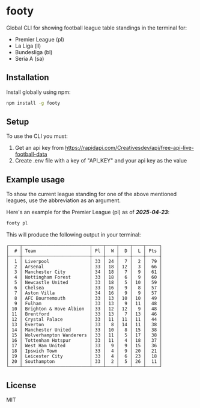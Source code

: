 # footy

Global CLI for showing football league table standings in the terminal for:

- Premier League (pl)
- La Liga (ll)
- Bundesliga (bl)
- Seria A (sa)

## Installation

Install globally using npm:

```sh
npm install -g footy
```

## Setup

To use the CLI you must:

1. Get an api key from https://rapidapi.com/Creativesdev/api/free-api-live-football-data
2. Create .env file with a key of "API_KEY" and your api key as the value

## Example usage

To show the current league standing for one of the above mentioned leagues, use the abbreviation as an argument.

Here's an example for the Premier League (pl) as of **_2025-04-23_**:

```sh
footy pl
```

This will produce the following output in your terminal:

```
┌────┬─────────────────────────┬────┬────┬────┬────┬─────┐
│  # │ Team                    │ Pl │  W │  D │  L │ Pts │
├────┼─────────────────────────┼────┼────┼────┼────┼─────┤
│  1 │ Liverpool               │ 33 │ 24 │  7 │  2 │  79 │
│  2 │ Arsenal                 │ 33 │ 18 │ 12 │  3 │  66 │
│  3 │ Manchester City         │ 34 │ 18 │  7 │  9 │  61 │
│  4 │ Nottingham Forest       │ 33 │ 18 │  6 │  9 │  60 │
│  5 │ Newcastle United        │ 33 │ 18 │  5 │ 10 │  59 │
│  6 │ Chelsea                 │ 33 │ 16 │  9 │  8 │  57 │
│  7 │ Aston Villa             │ 34 │ 16 │  9 │  9 │  57 │
│  8 │ AFC Bournemouth         │ 33 │ 13 │ 10 │ 10 │  49 │
│  9 │ Fulham                  │ 33 │ 13 │  9 │ 11 │  48 │
│ 10 │ Brighton & Hove Albion  │ 33 │ 12 │ 12 │  9 │  48 │
│ 11 │ Brentford               │ 33 │ 13 │  7 │ 13 │  46 │
│ 12 │ Crystal Palace          │ 33 │ 11 │ 11 │ 11 │  44 │
│ 13 │ Everton                 │ 33 │  8 │ 14 │ 11 │  38 │
│ 14 │ Manchester United       │ 33 │ 10 │  8 │ 15 │  38 │
│ 15 │ Wolverhampton Wanderers │ 33 │ 11 │  5 │ 17 │  38 │
│ 16 │ Tottenham Hotspur       │ 33 │ 11 │  4 │ 18 │  37 │
│ 17 │ West Ham United         │ 33 │  9 │  9 │ 15 │  36 │
│ 18 │ Ipswich Town            │ 33 │  4 │  9 │ 20 │  21 │
│ 19 │ Leicester City          │ 33 │  4 │  6 │ 23 │  18 │
│ 20 │ Southampton             │ 33 │  2 │  5 │ 26 │  11 │
└────┴─────────────────────────┴────┴────┴────┴────┴─────┘
```

## License

MIT
